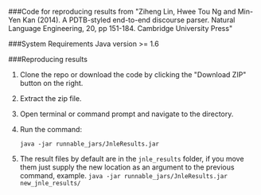 ###Code for reproducing results from "Ziheng Lin, Hwee Tou Ng and Min-Yen Kan (2014). A PDTB-styled end-to-end discourse parser. Natural Language Engineering, 20, pp 151-184. Cambridge University Press"


###System Requirements 
Java version >= 1.6

###Reproducing results
1. Clone the repo or download the code by clicking the "Download ZIP" button on the right.
2. Extract the zip file.
3. Open terminal or command prompt and navigate to the directory.
4. Run the command: 
	
	`java -jar runnable_jars/JnleResults.jar`

5. The result files by default are in the `jnle_results` folder, if you move them just supply the new location as an argument to the previous command, example. `java -jar runnable_jars/JnleResults.jar  new_jnle_results/`

